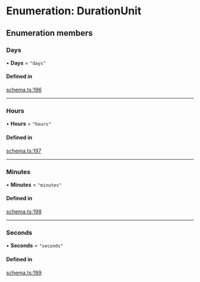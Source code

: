 # Enumeration: DurationUnit

## Enumeration members

### Days

• **Days** = `"days"`

#### Defined in

[schema.ts:196](https://github.com/coda/packs-sdk/blob/main/schema.ts#L196)

___

### Hours

• **Hours** = `"hours"`

#### Defined in

[schema.ts:197](https://github.com/coda/packs-sdk/blob/main/schema.ts#L197)

___

### Minutes

• **Minutes** = `"minutes"`

#### Defined in

[schema.ts:198](https://github.com/coda/packs-sdk/blob/main/schema.ts#L198)

___

### Seconds

• **Seconds** = `"seconds"`

#### Defined in

[schema.ts:199](https://github.com/coda/packs-sdk/blob/main/schema.ts#L199)
